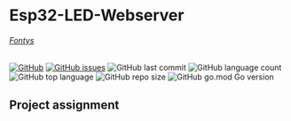 # Esp32-LED-Webserver
###### [Fontys](https://fhict.instructure.com/courses/12117/pages/applicaties?module_item_id=753300)

[![GitHub](https://img.shields.io/github/license/kefmans123/Esp32-LED-Webserver)](https://github.com/kefmans123/Esp32-LED-Webserver/blob/master/LICENSE) [![GitHub issues](https://img.shields.io/github/issues/kefmans123/Esp32-LED-Webserver)](https://github.com/kefmans123/Esp32-LED-Webserver/issues) ![GitHub last commit](https://img.shields.io/github/last-commit/kefmans123/Esp32-LED-Webserver)
![GitHub language count](https://img.shields.io/github/languages/count/kefmans123/Esp32-LED-Webserver) ![GitHub top language](https://img.shields.io/github/languages/top/kefmans123/Esp32-LED-Webserver) ![GitHub repo size](https://img.shields.io/github/repo-size/kefmans123/Esp32-LED-Webserver) ![GitHub go.mod Go version](https://img.shields.io/github/go-mod/go-version/kefmans123/Esp32-LED-Webserver)

## Project assignment
